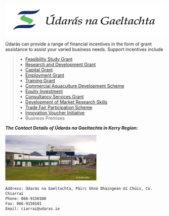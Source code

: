 ![](/assets/ung2.png)

Údarás can provide a range of financial incentives in the form of grant assistance to assist your varied business needs. Support incentives include

> * [Feasibility Study Grant](http://www.udaras.ie/en/forbairt-fiontraiochta/cunamh-airgid/deontas-staidear-feidearthachta)
> * [Research and Development Grant](http://www.udaras.ie/en/forbairt-fiontraiochta/cunamh-airgid/deontas-taighde-agus-forbartha)
> * [Capital Grant](http://www.udaras.ie/en/forbairt-fiontraiochta/cunamh-airgid/deontas-caipitil)
> * [Employment Grant](http://www.udaras.ie/en/forbairt-fiontraiochta/cunamh-airgid/deontas-fostaiochta)
> * [Training Grant](http://www.udaras.ie/en/forbairt-fiontraiochta/cunamh-airgid/deontas-oiliuna)
> * [Commercial Aquaculture Development Scheme](http://www.udaras.ie/en/forbairt-fiontraiochta/cunamh-airgid/sceim-fhorbartha-uisceshaothraithe-thrachtala)
> * [Equity Investment](http://www.udaras.ie/en/forbairt-fiontraiochta/cunamh-airgid/infheistiu-scaireanna)
> * [Consultancy Services Grant](http://www.udaras.ie/en/forbairt-fiontraiochta/cunamh-airgid/deontas-do-sheirbhisi-comhairleoireachta)
> * [Development of Market Research Skills](http://www.udaras.ie/en/forbairt-fiontraiochta/cunamh-airgid/deontas-dforbairt-scileanna-margaiochta)
> * [Trade Fair Participation Scheme](http://www.udaras.ie/en/forbairt-fiontraiochta/cunamh-airgid/deontas-don-rannphairtiocht-in-aontai-tradala)
> * [Innovation Voucher Initiative](http://www.udaras.ie/en/forbairt-fiontraiochta/cunamh-airgid/dearbhain-nualaiochta)
> * Business Premises

_**The Contact Details of Údarás na Gaeltachta in Kerry Region:**_

![](/assets/ungBuilding.png)
 ``` 
 Address: Údarás na Gaeltachta, Páirc Ghnó Dhaingean Uí Chúis, Co. Chiarraí 
 Phone: 066-9150100
 Fax: 066-9150101
Email: ciarrai@udaras.ie

 ``` 

